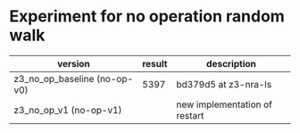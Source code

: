 # Experiment for no operation random walk
|version|result|description|
|-|-|-|
|z3_no_op_baseline (no-op-v0) |5397|bd379d5 at z3-nra-ls| 
|z3_no_op_v1 (no-op-v1)| | new implementation of restart|